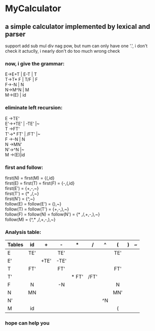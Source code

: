 
# MyCalculator
## a simple calculator implemented by lexical and parser

support add sub mul div nag pow, but num can only have one '.', i don't check it
actuclly, i nearly don't do too much wrong check


### now, i give the grammar:</br>
E->E+T | E-T | T</br>
T->T* F | T/F | F</br>
F->-N | N</br>
N->M^N | M</br>
M->(E) | id</br>

### eliminate left recursion:</br>
E ->TE' </br>
E'->+TE' | -TE' |~ </br>
T ->FT' </br>
T'->* FT' | /FT' |~ </br>
F ->-N | N </br>
N ->MN' </br>
N'->^N |~ </br>
M ->(E)|id </br>

### first and follow:</br>
first(N) = first(M) = {(,id}</br>
first(E) = first(T) = first(F) = {-,(,id}</br>
first(E') = {+,-,~}</br>
first(T') = {* ,/,~}</br>
first(N') = {^,~}</br>
follow(E) = follow(E') = {),~}</br>
follow(T) = follow(T') = {+,-,),~}</br>
follow(F) = follow(N) = follow(N') = {* ,/,+,-,),~}</br>
follow(M) = {^,* ,/,+,-,),~}</br>

### Analysis table:</br>
|Tables    |id    |+    |-    |*    |/    |^    |(    |)    |~    |
|----------|:----:|:---:|:---:|:---:|:---:|:---:|:---:|:---:|:---:|
|E         |TE'   |     |TE'  |     |     |     |TE'  |     |     |
|E'        |      |+TE' |-TE' |     |     |     |     |     |     |
|T         |FT'   |     |FT'  |     |     |     |FT'  |     |     |
|T'        |      |     |     |* FT'|/FT' |     |     |     |     |
|F         |N     |     |-N   |     |     |     |N    |     |     |
|N         |MN    |     |     |     |     |     |MN'  |     |     |
|N'        |      |     |     |     |     |^N   |     |     |     |
|M         |id    |     |     |     |     |     |(    |     |     |

### hope can help you

